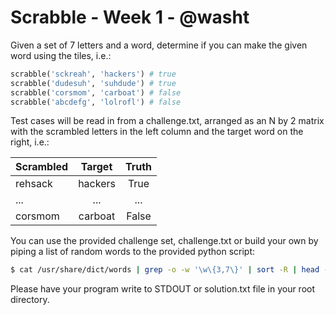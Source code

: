 # Scrabble - Week 1 - @washt

Given a set of 7 letters and a word, determine if you can make the given word using the tiles, i.e.:

```python
scrabble('sckreah', 'hackers') # true
scrabble('dudesuh', 'suhdude') # true
scrabble('corsmom', 'carboat') # false
scrabble('abcdefg', 'lolrofl') # false
```


Test cases will be read in from a challenge.txt, arranged as an N by 2 matrix with
the scrambled letters in the left column and the target word on the right, i.e.:

| Scrambled | Target | Truth |
|-----------|:------:|:-----:|
| rehsack   | hackers| True  |
|   ...     |  ...   |  ...  |
| corsmom   |carboat | False |

You can use the provided challenge set, challenge.txt or build your own
by piping a list of random words to the provided python script:

```bash
$ cat /usr/share/dict/words | grep -o -w '\w\{3,7\}' | sort -R | head -n 100 | python buildchallenge.py >> challenge.txt
```

Please have your program write to STDOUT or solution.txt file in your root directory.
